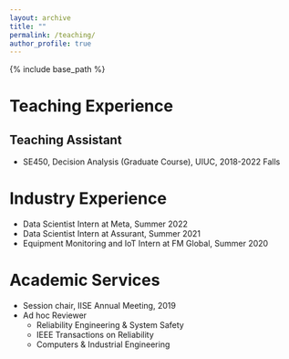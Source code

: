 ```yaml
---
layout: archive
title: ""
permalink: /teaching/
author_profile: true
---
```

{% include base_path %} 

# Teaching Experience
## Teaching Assistant
* SE450, Decision Analysis (Graduate Course),
  UIUC, 2018-2022 Falls

# Industry Experience
* Data Scientist Intern at Meta, Summer 2022
* Data Scientist Intern at Assurant, Summer 2021
* Equipment Monitoring and IoT Intern at FM Global, Summer 2020

# Academic Services
* Session chair, IISE Annual Meeting, 2019
* Ad hoc Reviewer 
     * Reliability Engineering & System Safety
     * IEEE Transactions on Reliability
     * Computers & Industrial Engineering
   
